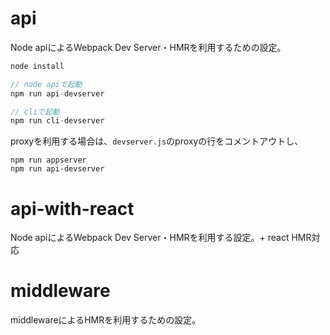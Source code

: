 # api
Node apiによるWebpack Dev Server・HMRを利用するための設定。

```js
node install

// node apiで起動
npm run api-devserver

// cliで起動
npm run cli-devserver
```

proxyを利用する場合は、`devserver.js`のproxyの行をコメントアウトし、

```
npm run appserver
npm run api-devserver
```


# api-with-react
Node apiによるWebpack Dev Server・HMRを利用する設定。+ react HMR対応

# middleware
middlewareによるHMRを利用するための設定。
